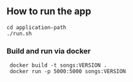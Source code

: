 
## How to run the app
```.env
cd application-path
./run.sh
```

### Build and run via docker
```.env
 docker build -t songs:VERSION .
 docker run -p 5000:5000 songs:VERSION
```